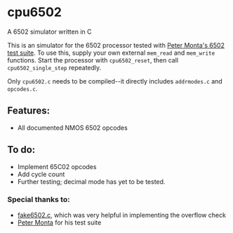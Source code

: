 # cpu6502
A 6502 simulator written in C

This is an simulator for the 6502 processor tested with [Peter Monta's 6502 test suite](https://github.com/pmonta/FPGA-netlist-tools/tree/master/6502-test-code).
To use this, supply your own external `mem_read` and `mem_write` functions.
Start the processor with `cpu6502_reset`, then call `cpu6502_single_step` repeatedly.

Only `cpu6502.c` needs to be compiled--it directly includes `addrmodes.c` and `opcodes.c`.

## Features:

- All documented NMOS 6502 opcodes

## To do:

- Implement 65C02 opcodes
- Add cycle count
- Further testing; decimal mode has yet to be tested.

### Special thanks to:

- [fake6502.c](http://rubbermallet.org/fake6502.c), which was very helpful in implementing the overflow check
- [Peter Monta](https://github.com/pmonta) for his test suite

